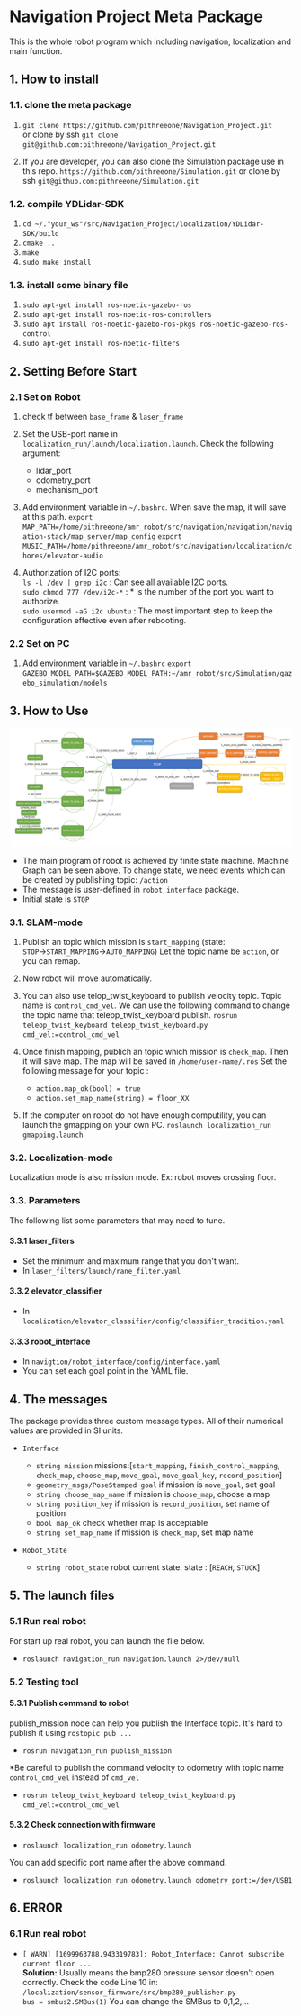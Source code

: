 # Navigation Project Meta Package

This is the whole robot program which including navigation, localization and main function.

## 1. How to install

### 1.1. clone the meta package

1. `git clone https://github.com/pithreeone/Navigation_Project.git`  
or clone by ssh `git clone git@github.com:pithreeone/Navigation_Project.git`

2. If you are developer, you can also clone the Simulation package use in this repo.
`https://github.com/pithreeone/Simulation.git`
or clone by ssh `git@github.com:pithreeone/Simulation.git`

### 1.2. compile YDLidar-SDK  

1. `cd ~/."your_ws"/src/Navigation_Project/localization/YDLidar-SDK/build`
2. `cmake ..`
3. `make`
4. `sudo make install`

### 1.3. install some binary file

1. `sudo apt-get install ros-noetic-gazebo-ros`
2. `sudo apt-get install ros-noetic-ros-controllers`
3. `sudo apt install ros-noetic-gazebo-ros-pkgs ros-noetic-gazebo-ros-control`
4. `sudo apt-get install ros-noetic-filters`

## 2. Setting Before Start

### 2.1 Set on Robot
1. check tf between `base_frame` & `laser_frame`
2. Set the USB-port name in `localization_run/launch/localization.launch`. Check the following argument:
    - lidar_port
    - odometry_port
    - mechanism_port
3. Add environment variable in `~/.bashrc`. When save the map, it will save at this path.
`export MAP_PATH=/home/pithreeone/amr_robot/src/navigation/navigation/navigation-stack/map_server/map_config`
`export MUSIC_PATH=/home/pithreeone/amr_robot/src/navigation/localization/chores/elevator-audio`

4. Authorization of I2C ports:  
  `ls -l /dev | grep i2c` : Can see all available I2C ports.  
  `sudo chmod 777 /dev/i2c-*` : * is the number of the port you want to authorize.  
  `sudo usermod -aG i2c ubuntu` : The most important step to keep the configuration effective even after rebooting.


### 2.2 Set on PC
1. Add environment variable in `~/.bashrc`
  `export GAZEBO_MODEL_PATH=$GAZEBO_MODEL_PATH:~/amr_robot/src/Simulation/gazebo_simulation/models`

## 3. How to Use
![avator](https://github.com/pithreeone/Navigation_Project/blob/main/navigation/robot_interface/finite%20state%20mechine_2.png)
- The main program of robot is achieved by finite state machine. Machine Graph can be seen above. To change state, we need events which can be created by publishing topic: `/action`  
- The message is user-defined in `robot_interface` package.
- Initial state is `STOP`

### 3.1. SLAM-mode

1. Publish an topic which mission is `start_mapping`
(state: `STOP`$\rightarrow$`START_MAPPING`$\rightarrow$`AUTO_MAPPING`)
Let the topic name be `action`, or you can remap.

2. Now robot will move automatically. 

3. You can also use telop_twist_keyboard to publish velocity topic. Topic name is `control_cmd_vel`. We can use the following command to change the topic name that teleop_twist_keyboard publish.
`rosrun teleop_twist_keyboard teleop_twist_keyboard.py cmd_vel:=control_cmd_vel`

4. Once finish mapping, publich an topic which mission is `check_map`. Then it will save map. The map will be saved in `/home/user-name/.ros` 
Set the following message for your topic :  
    - `action.map_ok(bool) = true`
    - `action.set_map_name(string) = floor_XX`

5. If the computer on robot do not have enough computility, you can launch the gmapping on your own PC.
`roslaunch localization_run gmapping.launch`

### 3.2. Localization-mode
Localization mode is also mission mode. Ex: robot moves crossing floor.

### 3.3. Parameters
The following list some parameters that may need to tune.

#### 3.3.1 laser_filters
  - Set the minimum and maximum range that you don't want.
  - In `laser_filters/launch/rane_filter.yaml`

#### 3.3.2 elevator_classifier
  - In `localization/elevator_classifier/config/classifier_tradition.yaml`

#### 3.3.3 robot_interface
  - In `navigtion/robot_interface/config/interface.yaml`
  - You can set each goal point in the YAML file.

## 4. The messages
The package provides three custom message types. All of their numerical values are provided in SI units.

- `Interface`
  - `string mission` missions:[`start_mapping`, `finish_control_mapping`, `check_map`, `choose_map`, `move_goal`, `move_goal_key`, `record_position`]
  - `geometry_msgs/PoseStamped goal` if mission is `move_goal`, set goal
  - `string choose_map_name` if mission is `choose_map`, choose a map
  - `string position_key` if mission is `record_position`, set name of position
  - `bool map_ok` check whether map is acceptable
  - `string set_map_name` if mission is `check_map`, set map name  
  
- `Robot_State`
  - `string robot_state` robot current state. state : [`REACH`, `STUCK`]

## 5. The launch files

### 5.1 Run real robot
For start up real robot, you can launch the file below.
- `roslaunch navigation_run navigation.launch 2>/dev/null`

### 5.2 Testing tool

#### 5.3.1 Publish command to robot 

publish_mission node can help you publish the Interface topic. It's hard to publish it using `rostopic pub ...`
- `rosrun navigation_run publish_mission`

*Be careful to publish the command velocity to odometry with topic name `control_cmd_vel` instead of `cmd_vel`
- `rosrun teleop_twist_keyboard teleop_twist_keyboard.py cmd_vel:=control_cmd_vel`

#### 5.3.2 Check connection with firmware

 - `roslaunch localization_run odometry.launch`  

You can add specific port name after the above command.  
 - `roslaunch localization_run odometry.launch odometry_port:=/dev/USB1`

## 6. ERROR

### 6.1 Run real robot
- `[ WARN] [1699963788.943319783]: Robot_Interface: Cannot subscribe current floor ... `  
__Solution:__  Usually means the bmp280 pressure sensor doesn't open correctly. Check the code Line 10 in: `/localization/sensor_firmware/src/bmp280_publisher.py`  
`bus = smbus2.SMBus(1)`
You can change the SMBus to 0,1,2,... 